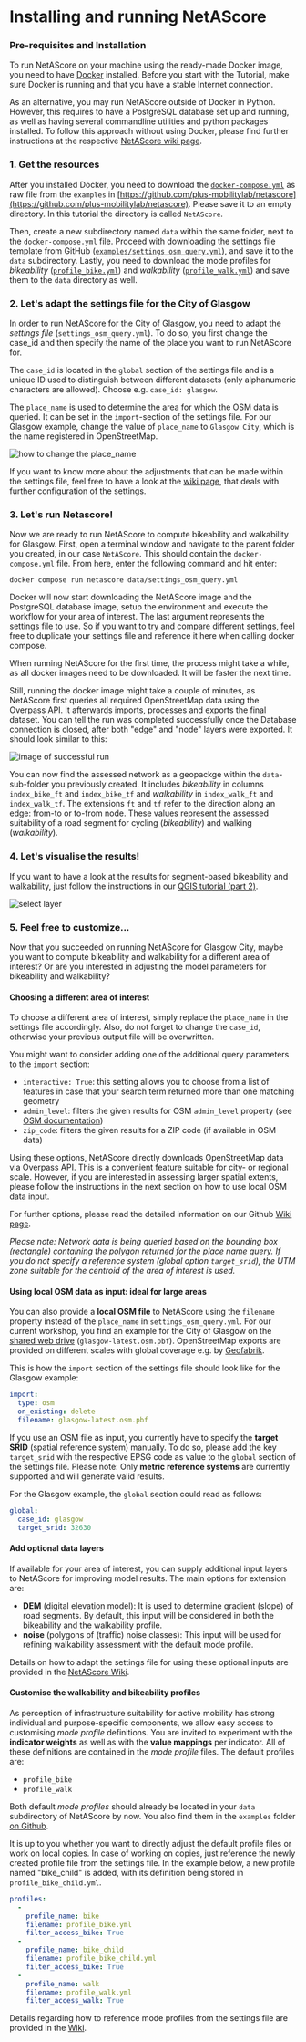 # Installing and running NetAScore
### Pre-requisites and Installation
To run NetAScore on your machine using the ready-made Docker image, you need to have [Docker](https://docs.docker.com/engine/install/) installed. Before you start with the Tutorial, make sure Docker is running and that you have a stable Internet connection.

As an alternative, you may run NetAScore outside of Docker in Python. However, this requires to have a PostgreSQL database set up and running, as well as having several commandline utilities and python packages installed. To follow this approach without using Docker, please find further instructions at the respective [NetAScore wiki page](https://github.com/plus-mobilitylab/netascore/wiki/Run-NetAScore-manually-with-Python).

### 1. Get the resources
After you installed Docker, you need to download the [`docker-compose.yml`](https://github.com/plus-mobilitylab/netascore/blob/main/examples/docker-compose.yml) as raw file from the `examples` in [https://github.com/plus-mobilitylab/netascore](https://github.com/plus-mobilitylab/netascore). Please save it to an empty directory. In this tutorial the directory is called `NetAScore`. 

Then, create a new subdirectory named `data` within the same folder, next to the `docker-compose.yml` file.
Proceed with downloading the settings file template from GitHub ([`examples/settings_osm_query.yml`](https://github.com/plus-mobilitylab/netascore/blob/main/examples/settings_osm_query.yml)), and save it to the `data` subdirectory. 
Lastly, you need to download the mode profiles for _bikeability_ ([`profile_bike.yml`](https://github.com/plus-mobilitylab/netascore/blob/main/examples/profile_bike.yml)) and _walkability_ ([`profile_walk.yml`](https://github.com/plus-mobilitylab/netascore/blob/main/examples/profile_walk.yml)) and save them to the `data` directory as well.


### 2. Let's adapt the settings file for the City of Glasgow
In order to run NetAScore for the City of Glasgow, you need to adapt the *settings file* (`settings_osm_query.yml`). To do so, you first change the case_id and then specify the name of the place you want to run NetAScore for.

The `case_id` is located in the `global` section of the settings file and is a unique ID used to distinguish between different datasets (only alphanumeric characters are allowed). Choose e.g. `case_id: glasgow`.

The `place_name` is used to determine the area for which the OSM data is queried. It can be set in the `import`-section of the settings file.
For our Glasgow example, change the value of `place_name` to `Glasgow City`, which is the name registered in OpenStreetMap.

![how to change the place_name](https://github.com/plus-mobilitylab/netascore/wiki/resources/img/change_place_name.png)

If you want to know more about the adjustments that can be made within the settings file, feel free to have a look at the [wiki page](https://github.com/plus-mobilitylab/netascore/wiki/Configuration-of-the-settings), that deals with further configuration of the settings.

### 3. Let's run Netascore!
Now we are ready to run NetAScore to compute bikeability and walkability for Glasgow.
First, open a terminal window and navigate to the parent folder you created, in our case `NetAScore`. This should contain the `docker-compose.yml` file. From here, enter the following command and hit enter:

```
docker compose run netascore data/settings_osm_query.yml
```

Docker will now start downloading the NetAScore image and the PostgreSQL database image, setup the environment and execute the workflow for your area of interest. The last argument represents the settings file to use. So if you want to try and compare different settings, feel free to duplicate your settings file and reference it here when calling docker compose.

When running NetAScore for the first time, the process might take a while, as all docker images need to be downloaded. It will be faster the next time.

Still, running the docker image might take a couple of minutes, as NetAScore first queries all required OpenStreetMap data using the Overpass API. It afterwards imports, processes and exports the final dataset. You can tell the run was completed successfully once the Database connection is closed, after both "edge" and "node" layers were exported. It should look similar to this:

![image of successful run](https://github.com/plus-mobilitylab/netascore/wiki/resources/img/cmd_complete.png)

You can now find the assessed network as a geopackge within the `data`-sub-folder you previously created. It includes _bikeability_ in columns `index_bike_ft` and `index_bike_tf` and _walkability_ in `index_walk_ft` and `index_walk_tf`. The extensions `ft` and `tf` refer to the direction along an edge: from-to or to-from node. These values represent the assessed suitability of a road segment for cycling (_bikeability_) and walking (_walkability_).

### 4. Let's visualise the results!
If you want to have a look at the results for segment-based bikeability and walkability, just follow the instructions in our [QGIS tutorial (part 2)](qgis.md#part-2-visualising-bikeability-and-walkability-for-glasgow-city-in-qgis).

![select layer](../img/tutorial/qgis2/overview.png)

### 5. Feel free to customize...

Now that you succeeded on running NetAScore for Glasgow City, maybe you want to compute bikeability and walkability for a different area of interest? Or are you interested in adjusting the model parameters for bikeability and walkability?

#### Choosing a different area of interest

To choose a different area of interest, simply replace the `place_name` in the settings file accordingly. Also, do not forget to change the `case_id`, otherwise your previous output file will be overwritten.

You might want to consider adding one of the additional query parameters to the `import` section:
* `interactive: True`: this setting allows you to choose from a list of features in case that your search term returned more than one matching geometry
* `admin_level`: filters the given results for OSM `admin_level` property (see [OSM documentation](https://wiki.openstreetmap.org/wiki/Item:Q1074))
* `zip_code`: filters the given results for a ZIP code (if available in OSM data)

Using these options, NetAScore directly downloads OpenStreetMap data via Overpass API. This is a convenient feature suitable for city- or regional scale. However, if you are interested in assessing larger spatial extents, please follow the instructions in the next section on how to use local OSM data input.

For further options, please read the detailed information on our Github [Wiki page](https://github.com/plus-mobilitylab/netascore/wiki/Configuration-of-the-settings#section-import).

*Please note: Network data is being queried based on the bounding box (rectangle) containing the polygon returned for the place name query. If you do not specify a reference system (global option `target_srid`), the UTM zone suitable for the centroid of the area of interest is used.*


#### Using local OSM data as input: ideal for large areas

You can also provide a **local OSM file** to NetAScore using the `filename` property instead of the `place_name` in `settings_osm_query.yml`. For our current workshop, you find an example for the City of Glasgow on the [shared web drive](https://heibox.uni-heidelberg.de/d/9f1c43601ad2475f843b/) (`glasgow-latest.osm.pbf`). OpenStreetMap exports are provided on different scales with global coverage e.g. by [Geofabrik](http://download.geofabrik.de).

This is how the `import` section of the settings file should look like for the Glasgow example:

```yaml
import:
  type: osm
  on_existing: delete
  filename: glasgow-latest.osm.pbf
```

If you use an OSM file as input, you currently have to specify the **target SRID** (spatial reference system) manually. To do so, please add the key `target_srid` with the respective EPSG code as value to the `global` section of the settings file. Please note: Only **metric reference systems** are currently supported and will generate valid results.

For the Glasgow example, the `global` section could read as follows:

```yaml
global:
  case_id: glasgow
  target_srid: 32630
```

#### Add optional data layers

If available for your area of interest, you can supply additional input layers to NetAScore for improving model results. The main options for extension are:

- **DEM** (digital elevation model): It is used to determine gradient (slope) of road segments. By default, this input will be considered in both the bikeability and the walkability profile.
- **noise** (polygons of (traffic) noise classes): This input will be used for refining walkability assessment with the default mode profile.

Details on how to adapt the settings file for using these optional inputs are provided in the [NetAScore Wiki](https://github.com/plus-mobilitylab/netascore/wiki/Configuration-of-the-settings#section-optional).


#### Customise the walkability and bikeability profiles

As perception of infrastructure suitability for active mobility has strong individual and purpose-specific components, we allow easy access to customising *mode profile* definitions. You are invited to experiment with the **indicator weights** as well as with the **value mappings** per indicator. All of these definitions are contained in the *mode profile* files. The default profiles are:

- `profile_bike`
- `profile_walk`

Both default *mode profiles* should already be located in your `data` subdirectory of NetAScore by now. You also find them in the `examples` folder [on Github](https://github.com/plus-mobilitylab/netascore/tree/main/examples).

It is up to you whether you want to directly adjust the default profile files or work on local copies. In case of working on copies, just reference the newly created profile file from the settings file. In the example below, a new profile named "bike_child" is added, with its definition being stored in `profile_bike_child.yml`.

```yaml
profiles:
  -
    profile_name: bike
    filename: profile_bike.yml
    filter_access_bike: True
  -
    profile_name: bike_child
    filename: profile_bike_child.yml
    filter_access_bike: True
  -
    profile_name: walk
    filename: profile_walk.yml
    filter_access_walk: True
```

Details regarding how to reference mode profiles from the settings file are provided in the [Wiki](https://github.com/plus-mobilitylab/netascore/wiki/Configuration-of-the-settings#section-profiles).
